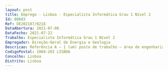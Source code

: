 ```yaml
--- 
layout: post
title: Emprego - Lisboa - Especialista Informática Grau 1 Nível 2
Id: 88683
Ref: OE202107/0218
DataAbertura: 2021-07-08
DataFecho: 2021-07-22
Trabalho: Especialista Informática Grau 1 Nível 2
Empregador: Direção-Geral de Energia e Geologia
Descricao: Referência A – 1 (um) posto de trabalho – área de engenharia de software competindo lhe as seguintes funções  •	Acompanhamento, manutenção e desenvolvimento de sistemas em ambiente Web  •	Suporte técnico aos utilizadores  •	Análise de requisitos e desenvolvimento de projetos técnicos de suporte, em conjunto com outros técnicos, com chefe de projeto e utilizadores finais •	Participação na fase de teste das aplicações, verificando se estes correspondem aos fins preestabelecidos ou se requerem modificação.Referência B – 1 (um) posto de trabalho – área   um (1) posto de trabalho – área de gestão e arquitetura de sistemas de informação, competindo lhe as seguintes funções  •	Administração de sistemas em ambientes On Premisse e Cloud  •	Gestão e manutenção de sistemas baseados em servidores Windows e Linux  •	Gestão e manutenção de sistemas com base em ambientes Cloud  •	Conceção, desenho e implementação de sistemas de segurança de informação.
CodigoPostal: 1069-203 LISBOA
Concelho: Lisboa
Distrito: Lisboa
--- 
```

